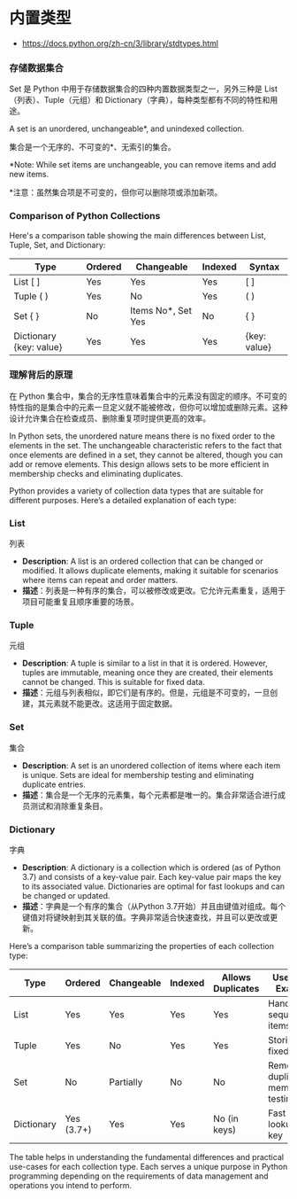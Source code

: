 # 内置类型
- https://docs.python.org/zh-cn/3/library/stdtypes.html
### 存储数据集合

Set 是 Python 中用于存储数据集合的四种内置数据类型之一，另外三种是 List（列表）、Tuple（元组）和 Dictionary（字典），每种类型都有不同的特性和用途。

A set is an unordered, unchangeable*, and unindexed collection.

集合是一个无序的、不可变的*、无索引的集合。

*Note: While set items are unchangeable, you can remove items and add new items.

*注意：虽然集合项是不可变的，但你可以删除项或添加新项。

### Comparison of Python Collections

Here's a comparison table showing the main differences between List, Tuple, Set, and Dictionary:

| Type      | Ordered | Changeable | Indexed | Syntax   |
|-----------|---------|------------|---------|----------|
| List   [ ]   | Yes     | Yes        | Yes     | [ ]      |
| Tuple  ( )   | Yes     | No         | Yes     | ( )      |
| Set    { }   | No      | Items No*, Set Yes | No      | { }      |
| Dictionary {key: value} | Yes     | Yes        | Yes     | {key: value} |

### 理解背后的原理

在 Python 集合中，集合的无序性意味着集合中的元素没有固定的顺序。不可变的特性指的是集合中的元素一旦定义就不能被修改，但你可以增加或删除元素。这种设计允许集合在检查成员、删除重复项时提供更高的效率。

In Python sets, the unordered nature means there is no fixed order to the elements in the set. The unchangeable characteristic refers to the fact that once elements are defined in a set, they cannot be altered, though you can add or remove elements. This design allows sets to be more efficient in membership checks and eliminating duplicates.

Python provides a variety of collection data types that are suitable for different purposes. Here’s a detailed explanation of each type:

### List
列表

- **Description**: A list is an ordered collection that can be changed or modified. It allows duplicate elements, making it suitable for scenarios where items can repeat and order matters.
- **描述**：列表是一种有序的集合，可以被修改或更改。它允许元素重复，适用于项目可能重复且顺序重要的场景。

### Tuple
元组

- **Description**: A tuple is similar to a list in that it is ordered. However, tuples are immutable, meaning once they are created, their elements cannot be changed. This is suitable for fixed data.
- **描述**：元组与列表相似，即它们是有序的。但是，元组是不可变的，一旦创建，其元素就不能更改。这适用于固定数据。

### Set
集合

- **Description**: A set is an unordered collection of items where each item is unique. Sets are ideal for membership testing and eliminating duplicate entries.
- **描述**：集合是一个无序的元素集，每个元素都是唯一的。集合非常适合进行成员测试和消除重复条目。

### Dictionary
字典

- **Description**: A dictionary is a collection which is ordered (as of Python 3.7) and consists of a key-value pair. Each key-value pair maps the key to its associated value. Dictionaries are optimal for fast lookups and can be changed or updated.
- **描述**：字典是一个有序的集合（从Python 3.7开始）并且由键值对组成。每个键值对将键映射到其关联的值。字典非常适合快速查找，并且可以更改或更新。

Here’s a comparison table summarizing the properties of each collection type:

| Type       | Ordered | Changeable | Indexed | Allows Duplicates | Use-case Example                |
|------------|---------|------------|---------|-------------------|---------------------------------|
| List       | Yes     | Yes        | Yes     | Yes               | Handling a sequence of items    |
| Tuple      | Yes     | No         | Yes     | Yes               | Storing fixed data              |
| Set        | No      | Partially  | No      | No                | Removing duplicates, membership testing |
| Dictionary | Yes (3.7+)| Yes      | Yes     | No (in keys)      | Fast lookups by key             |

The table helps in understanding the fundamental differences and practical use-cases for each collection type. Each serves a unique purpose in Python programming depending on the requirements of data management and operations you intend to perform.

